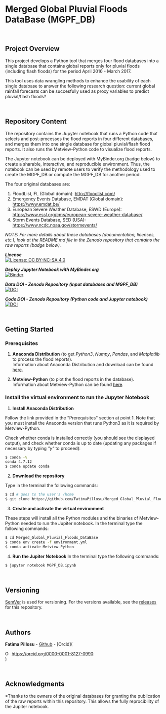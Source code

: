 # Merged Global Pluvial Floods DataBase (MGPF_DB)  

<p>&nbsp;</p>  

## Project Overview
This project develops a Python tool that merges four flood databases into a single database that contains global reports only for pluvial floods (including flash floods) for the period April 2016 - March 2017. 

This tool uses data wrangling methods to enhance the usability of each single database to answer the following research question: current global rainfall forecasts can be succesfully used as proxy variables to predict pluvial/flash floods? 
  
<p>&nbsp;</p>

## Repository Content
The repository contains the Jupyter notebook that runs a Python code that selects and post-processes the flood reports in four different databases, and merges them into one single database for global pluvial/flash flood reports. It also runs the Metview-Python code to visualize flood reports.

The Jupyter notebook can be deployed with MyBinder.org (badge below) to create a sharable, interactive, and reproducible environment. Thus, the notebook can be used by remote users to verify the methodology used to create the MGPF_DB or compute the MGPF_DB for another period.

The four original databases are:
1. FloodList, FL (Global domain): http://floodlist.com/
2. Emergency Events Database, EMDAT (Global domain): https://www.emdat.be/
3. European Severe Weather Database, ESWD (Europe): https://www.essl.org/cms/european-severe-weather-database/
4. Storm Events Database, SED (USA): https://www.ncdc.noaa.gov/stormevents/ 

_NOTE: For more details about these databases (documentation, licenses, etc.), look at the README.md file in the Zenodo repository that contains the raw reports (badge below)._

__*License*__  
[![License: CC BY-NC-SA 4.0](https://licensebuttons.net/l/by-nc-sa/4.0/80x15.png)](https://creativecommons.org/licenses/by-nc-sa/4.0/)

__*Deploy Jupyter Notebook with MyBinder.org*__     
[![Binder](https://mybinder.org/badge_logo.svg)](https://mybinder.org/v2/gh/FatimaPillosu/Test_JupyterNB_Bynder.git/master)     

__*Data DOI - Zenodo Repository (input databases and MGPF_DB)*__  
[![DOI](https://zenodo.org/badge/DOI/10.5281/zenodo.3479846.svg)](https://doi.org/10.5281/zenodo.3479846)

__*Code DOI - Zenodo Repository (Python code and Jupyter notebook)*__  
[![DOI](https://zenodo.org/badge/DOI/10.5281/zenodo.3479846.svg)](https://doi.org/10.5281/zenodo.3479846)


<p>&nbsp;</p>

## Getting Started

### Prerequisites

1. **Anaconda Distribution** (to get _Python3_, _Numpy_, _Pandas_, and _Matplotlib_ to process the flood reports).  
Information about Anaconda Distribution and download can be found [here](https://www.anaconda.com/distribution/).     

2. **Metview-Python** (to plot the flood reports in the database).  
Information about Metview-Python can be found [here](https://confluence.ecmwf.int/display/METV/Metview%27s+Python+Interface).   

### Install the virtual environment to run the Jupyter Notebook

1. **Install Anaconda Distribution**   

Follow the link provided in the "Prerequisites" section at point 1. Note that you must install the Anaconda version that runs Python3 as it is required by Metview-Python.

Check whether conda is installed correctly (you should see the displayed output), and check whether conda is up to date (updating any packages if necessary by typing _"y"_ to proceed):
```sh
$ conda -V
conda 4.7.12
$ conda update conda
```

2. **Download the repository**

Type in the terminal  the following commands:
```sh
$ cd # goes to the user's /home
$ git clone https://github.com/FatimaPillosu/Merged_Global_Pluvial_Floods_DataBase.git
```

3. **Create and activate the virtual environment**

These steps will install all the Python modules and the binaries  of Metview-Python needed to run the Jupiter notebook. In the terminal type the following commands:
```sh
$ cd Merged_Global_Pluvial_Floods_DataBase
$ conda env create -f environment.yml
$ conda activate Metview-Python
```

4. **Run the Jupiter Notebook**
In the terminal type the following commands:
```sh
$ jupyter notebook MGPF_DB.ipynb
```


<p>&nbsp;</p>

## Versioning

[SemVer](http://semver.org/) is used for versioning. For the versions available, see the [releases](https://github.com/FatimaPillosu/Merged_Global_Pluvial_Floods_DataBase/releases) for this repository. 



<p>&nbsp;</p>

## Authors

**Fatima Pillosu** - [Github](https://github.com/FatimaPillosu) - [Orcid](<div itemscope itemtype="https://schema.org/Person"><a itemprop="sameAs" content="https://orcid.org/0000-0001-8127-0990" href="https://orcid.org/0000-0001-8127-0990" target="orcid.widget" rel="me noopener noreferrer" style="vertical-align:top;"><img src="https://orcid.org/sites/default/files/images/orcid_16x16.png" style="width:1em;margin-right:.5em;" alt="ORCID iD icon">https://orcid.org/0000-0001-8127-0990</a></div>) 


<p>&nbsp;</p>

## Acknowledgments

*Thanks to the owners of the original databases for granting the publication of the raw reports within this repository. This allows the fully reprocibility of the Jupiter notebook.
